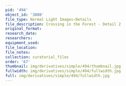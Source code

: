 ```yaml
---
pid: '494'
object_id: '3808'
file_type: Normal Light Images›Details
file_description: Crossing in the Forest - Detail 2
original_format:
research_date:
researchers:
equipment_used:
file_location:
file_notes:
collection: curatorial_files
order: '67'
thumbnail: img/derivatives/simple/494/thumbnail.jpg
fullwidth: img/derivatives/simple/494/fullwidth.jpg
full: img/derivatives/simple/494/fullwidth.jpg
---
```

